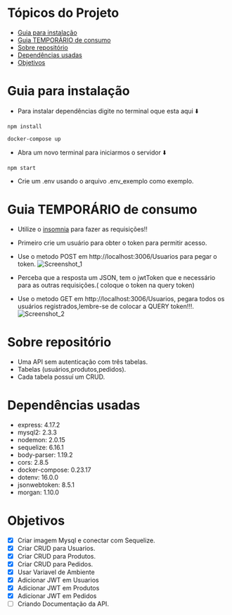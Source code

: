 # Tópicos do Projeto
- [Guia para instalação](#guia-para-instalação)
- [Guia TEMPORÁRIO de consumo](#guia-temporário-de-consumo)
- [Sobre repositório](#sobre-repositório)
- [Dependências usadas](#dependências-usadas)
- [Objetivos](#objetivos)

# Guia para instalação

* Para instalar dependências digite no terminal oque esta  aqui ⬇️

```
npm install
```
```
docker-compose up
```
* Abra um novo terminal para iniciarmos o servidor ⬇️
```npm
npm start
```
* Crie um .env usando o arquivo .env_exemplo como exemplo.

# Guia TEMPORÁRIO de consumo
* Utilize o [insomnia](https://insomnia.rest/download) para fazer as requisições!!

* Primeiro crie um usuário para obter o token para permitir acesso.
- Use o metodo POST em http://localhost:3006/Usuarios para pegar o token.
![Screenshot_1](https://user-images.githubusercontent.com/79177415/156449169-aaf2665d-a2e6-448c-8915-d22aa677f6c8.png)

* Perceba que a resposta um JSON, tem o jwtToken que e necessário para as outras requisições.( coloque o token na query token)

- Use o metodo GET em http://localhost:3006/Usuarios, pegara todos os usuários registrados,lembre-se de colocar a QUERY token!!!.
![Screenshot_2](https://user-images.githubusercontent.com/79177415/156449982-e1ef095a-8d8f-4f1e-a7ec-c6dc71231dad.png)

# Sobre repositório
* Uma API sem autenticação com três tabelas.
* Tabelas (usuários,produtos,pedidos).
* Cada tabela possuí um CRUD.


# Dependências usadas
* express: 4.17.2
* mysql2: 2.3.3
* nodemon: 2.0.15
* sequelize: 6.16.1
* body-parser: 1.19.2
* cors: 2.8.5
* docker-compose: 0.23.17
* dotenv: 16.0.0
* jsonwebtoken: 8.5.1
* morgan: 1.10.0

# Objetivos

- [x] Criar imagem Mysql e conectar com Sequelize.
- [x] Criar CRUD para Usuarios.
- [x] Criar CRUD para Produtos.
- [x] Criar CRUD para Pedidos.
- [x] Usar Variavel de Ambiente
- [x] Adicionar JWT em Usuarios
- [x] Adicionar JWT em Produtos
- [x] Adicionar JWT em Pedidos
- [ ] Criando Documentação da API.
